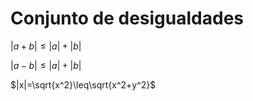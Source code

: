
# Conjunto de desigualdades
$|a+b| \leq |a|+|b|$

$|a-b| \leq |a|+|b|$

$|x|=\sqrt{x^2}\leq\sqrt{x^2+y^2}$
